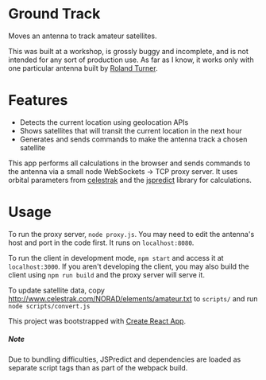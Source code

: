 # Ground Track

Moves an antenna to track amateur satellites.

This was built at a workshop, is grossly buggy and incomplete, and is not intended for any sort of production use. As far as I know, it works only with one particular antenna built by [Roland Turner](https://github.com/rolandturner).

# Features

- Detects the current location using geolocation APIs
- Shows satellites that will transit the current location in the next hour
- Generates and sends commands to make the antenna track a chosen satellite

This app performs all calculations in the browser and sends commands to the antenna via a small node WebSockets -> TCP proxy server. It uses orbital parameters from [celestrak](http://www.celestrak.com) and the [jspredict](https://github.com/nsat/jspredict) library for calculations.

# Usage

To run the proxy server, `node proxy.js`. You may need to edit the antenna's host and port in the code first. It runs on `localhost:8080`.

To run the client in development mode, `npm start` and access it at `localhost:3000`. If you aren't developing the client, you may also build the client using `npm run build` and the proxy server will serve it.

To update satellite data, copy http://www.celestrak.com/NORAD/elements/amateur.txt to `scripts/` and run `node scripts/convert.js`

This project was bootstrapped with [Create React App](https://github.com/facebook/create-react-app).

##### Note

Due to bundling difficulties, JSPredict and dependencies are loaded as separate script tags than as part of the webpack build.

